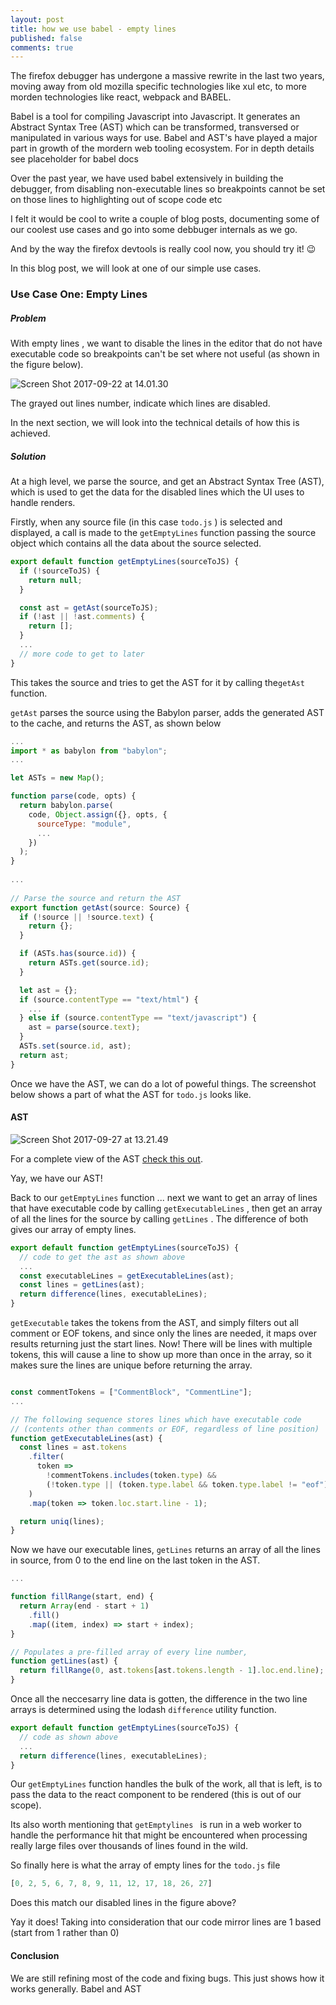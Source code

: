 ```yaml
---
layout: post
title: how we use babel - empty lines 
published: false
comments: true
---
```


The firefox debugger has undergone a massive rewrite in the last two years, moving away from old mozilla specific technologies like xul etc, to more morden technologies like react, webpack and BABEL. 
<!--more-->

Babel is a tool for compiling Javascript into Javascript. It generates an Abstract Syntax Tree (AST) which can be transformed, transversed or manipulated in various ways for use.  Babel  and AST's have played a major part in growth of the mordern web tooling ecosystem. For in depth details see placeholder for babel docs

Over the past year, we have used babel extensively in building the debugger, from disabling non-executable lines so breakpoints cannot be set on those lines to highlighting out of scope code etc

I felt it would be cool to write a couple of blog posts, documenting some of our coolest use cases and go into some debbuger internals as we go.

And by the way the firefox devtools is really cool now, you should try it! 😉

In this blog post, we will look at one of our simple use cases. 

### Use Case One: Empty Lines

##### Problem

With empty lines , we want to disable the lines in the editor that do not have executable code so breakpoints can't be set where not useful (as shown in the figure below). 

![Screen Shot 2017-09-22 at 14.01.30](/assets/imgs/code_view.png)

The grayed out lines number, indicate which lines are disabled.

In the next section, we will look into the technical details of how this is achieved.

##### Solution

At a high level, we parse the source, and get an Abstract Syntax Tree (AST), which is used to get the data for the disabled lines which the UI uses to handle renders.  

Firstly, when any source file (in this case `todo.js` ) is selected and displayed, a call is made to the `getEmptyLines` function passing the source object which contains all the data about the source selected.

```js
export default function getEmptyLines(sourceToJS) {
  if (!sourceToJS) {
    return null;
  }

  const ast = getAst(sourceToJS);
  if (!ast || !ast.comments) {
    return [];
  }
  ...
  // more code to get to later
}
```

This takes the source and tries to get the AST for it by calling the`getAst` function.

`getAst`  parses the source using the Babylon parser, adds the generated AST to the cache, and returns the AST, as shown below

```js
...
import * as babylon from "babylon";
...

let ASTs = new Map();

function parse(code, opts) {
  return babylon.parse(
    code, Object.assign({}, opts, {
      sourceType: "module",
      ...
    })
  );
}
                        
...
                        
// Parse the source and return the AST
export function getAst(source: Source) {
  if (!source || !source.text) {
    return {};
  }

  if (ASTs.has(source.id)) {
    return ASTs.get(source.id);
  }

  let ast = {};
  if (source.contentType == "text/html") {
    ...
  } else if (source.contentType == "text/javascript") {
    ast = parse(source.text);
  }
  ASTs.set(source.id, ast);
  return ast;
}
```

Once we have the AST, we can do a lot of poweful things. The screenshot below shows a part of what the AST for `todo.js` looks like.   

####  AST

![Screen Shot 2017-09-27 at 13.21.49](/assets/imgs/ast_view.png)

For a complete view of the AST [check this out]( https://astexplorer.net/#/gist/8ef7a7ea2124d997984e7cea06ab9ae4/16ffabe564617bca00acc693d406961ecf718f46). 

Yay, we have our AST!

Back to our `getEmptyLines` function ... next we want to get an array of lines that have executable code by calling `getExecutableLines` , then get an array of all the lines for the source by calling `getLines` . The difference of both gives our array of empty lines. 

```js
export default function getEmptyLines(sourceToJS) {
  // code to get the ast as shown above
  ...
  const executableLines = getExecutableLines(ast);
  const lines = getLines(ast);
  return difference(lines, executableLines);
}
```

`getExecutable` takes the tokens from the AST, and simply filters out all comment or EOF tokens, and since only the lines are needed, it maps over results returning just the start lines. Now! There will be lines with multiple tokens, this will cause a line to show up more than once in the array, so it makes sure the lines are unique before returning the array.

```js

const commentTokens = ["CommentBlock", "CommentLine"];
...

// The following sequence stores lines which have executable code
// (contents other than comments or EOF, regardless of line position)
function getExecutableLines(ast) {
  const lines = ast.tokens
    .filter(
      token =>
        !commentTokens.includes(token.type) &&
        (!token.type || (token.type.label && token.type.label != "eof"))
    )
    .map(token => token.loc.start.line - 1);

  return uniq(lines);
}
```

Now we have our executable lines, `getLines`  returns an array of all the lines in source, from 0 to the end line on the last token in the AST.

```js
...

function fillRange(start, end) {
  return Array(end - start + 1)
    .fill()
    .map((item, index) => start + index);
}

// Populates a pre-filled array of every line number,
function getLines(ast) {
  return fillRange(0, ast.tokens[ast.tokens.length - 1].loc.end.line);
}
```

Once all the neccesarry line data is gotten, the difference in the two line arrays is determined  using the lodash `difference`  utility function.

```js
export default function getEmptyLines(sourceToJS) {
  // code as shown above
  ...
  return difference(lines, executableLines);
}

```

Our `getEmptyLines` function handles the bulk of the work, all that is left, is to pass the data to the react component to be rendered (this is out of our scope). 

Its also worth mentioning that `getEmptylines ` is run in a web worker to handle the performance hit that might be encountered when processing really large files over thousands of  lines found in the wild.

So finally here is what the array of empty lines for the `todo.js` file

```js
[0, 2, 5, 6, 7, 8, 9, 11, 12, 17, 18, 26, 27]
```

Does this match our disabled lines in the figure above?

 Yay it does! Taking into consideration that our code mirror lines are 1 based (start from 1 rather than 0)



#### Conclusion

We are still refining most of the code and fixing bugs. This just shows how it works generally. Babel and AST